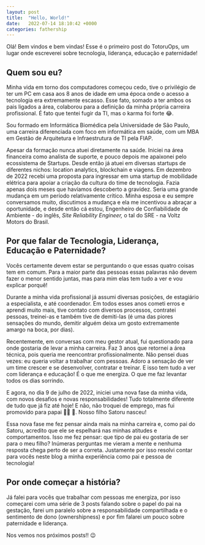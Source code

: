 ```yaml
---
layout: post
title:  "Hello, World!"
date:   2022-07-14 18:10:42 +0000
categories: fathership
---
```


Olá! Bem vindos e bem vindas! Esse é o primeiro post do TotoruOps, um lugar onde escreverei sobre tecnologia, liderança, educação e paternidade!

## Quem sou eu?

Minha vida em torno dos computadores começou  cedo, tive o privilégio de ter um PC em casa aos 8 anos de idade em uma época onde o acesso a tecnologia era extremamente escasso. Esse fato, somado a ter ambos os pais ligados a área, colaborou para a definição da minha própria carreira profissional. É fato que tentei fugir da TI, mas o karma foi forte 😂.

Sou formado em Informática Biomédica pela Universidade de São Paulo, uma carreira diferenciada com foco em informática em saúde, com um MBA em Gestão de Arquitetura e Infraestrutura de TI pela FIAP.

Apesar da formação nunca atuei diretamente na saúde. Iniciei na área financeira como analista de suporte, e pouco depois me apaixonei pelo ecossistema de Startups. Desde então já atuei em diversas startups de diferentes nichos: location analytics, blockchain e viagens. Em dezembro de 2022 recebi uma proposta para ingressar em uma startup de mobilidade elétrica para apoiar a criação da cultura do time de tecnologia. Fazia apenas dois meses que havíamos descoberto a gravidez. Seria uma grande mudança em um período relativamente crítico. Minha esposa e eu sempre conversamos muito, discutimos a mudança e ela me incentivou a abraçar a oportunidade, e desde então cá estou, Engenheiro de Confiabilidade de Ambiente - do inglês, *Site Reliability Engineer,* o tal do SRE - na Voltz Motors do Brasil.

## Por que falar de Tecnologia, Liderança, Educação e Paternidade?

Vocês certamente devem estar se perguntando o que essas quatro coisas tem em comum. Para a maior parte das pessoas essas palavras não devem fazer o menor sentido juntas, mas para mim elas tem tudo a ver e vou explicar porquê!

Durante a minha vida profissional já assumi diversas posições, de estagiário a especialista, e até coordenador. Em todos esses anos cometi erros e aprendi muito mais, tive contato com diversos processos, contratei pessoas, treinei-as e também tive de demiti-las (é uma das piores sensações do mundo, demitir alguém deixa um gosto extremamente amargo na boca, por dias).

Recentemente, em conversas com meu gestor atual, fui questionado para onde gostaria de levar a minha carreira. Faz 3 anos que retornei a área técnica, pois queria me reencontrar profissionalmente. Não pensei duas vezes: eu queria voltar a trabalhar com pessoas. Adoro a sensação de ver um time crescer e se desenvolver, contratar e treinar. E isso tem tudo a ver com liderança e educação! É o que me energiza. O que me faz levantar todos os dias sorrindo.

E agora, no dia 9 de julho de 2022, iniciei uma nova fase da minha vida, com novos desafios e novas responsabilidades! Tudo totalmente diferente de tudo que já fiz até hoje! E não, não troquei de emprego, mas fui promovido para papai 🧑‍🍼 🥰. Nosso filho Satoru nasceu!

Essa nova fase me fez pensar ainda mais na minha carreira e, como pai do Satoru, acredito que ele se espelhará nas minhas atitudes e comportamentos. Isso me fez pensar: que tipo de pai eu gostaria de ser para o meu filho? Inúmeras perguntas me vieram a mente e nenhuma resposta chega perto de ser a correta. Justamente por isso resolvi contar para vocês neste blog a minha experiência como pai e pessoa de tecnologia!

## Por onde começar a história?

Já falei para vocês que trabalhar com pessoas me energiza, por isso começarei com uma série de 3 posts falando sobre o papel do pai na gestação, farei um paralelo sobre a responsabilidade compartilhada e o sentimento de dono (ownershipness) e por fim falarei um pouco sobre paternidade e liderança.

Nos vemos nos próximos posts!! 😉
